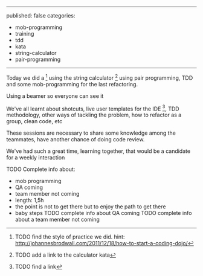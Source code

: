 ----
published: false
categories:
  - mob-programming
  - training
  - tdd
  - kata
  - string-calculator
  - pair-programming
----

Today we did a [^1] using the string calculator [^2] using pair programming, TDD and some mob-programming for the last refactoring.


Using a beamer so everyone can see it

We've all learnt about shotcuts, live user templates for the IDE [^3], TDD methodology, other ways of tackling the problem, how to refactor as a group, clean code, etc

These sessions are necessary to share some knowledge among the teammates, have another chance of doing code review.

We've had such a great time, learning together, that would be a candidate for a weekly interaction

[^1]: TODO find the style of practice we did. hint: http://johannesbrodwall.com/2011/12/18/how-to-start-a-coding-dojo/
[^2]: TODO add a link to the calculator kata
[^3]: TODO find a link


TODO Complete info about:
  - mob programming
  - QA coming
  - team member not coming
  - length: 1,5h
  - the point is not to get there but to enjoy the path to get there
  - baby steps
TODO complete info about QA coming
TODO complete info about a team member not coming
